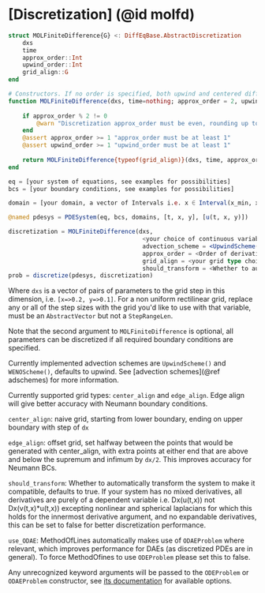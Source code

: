 # [Discretization] (@id molfd)
```julia
struct MOLFiniteDifference{G} <: DiffEqBase.AbstractDiscretization
    dxs
    time
    approx_order::Int
    upwind_order::Int
    grid_align::G
end

# Constructors. If no order is specified, both upwind and centered differences will be 2nd order
function MOLFiniteDifference(dxs, time=nothing; approx_order = 2, upwind_order = 1, grid_align=CenterAlignedGrid())
    
    if approx_order % 2 != 0
        @warn "Discretization approx_order must be even, rounding up to $(approx_order+1)"
    end
    @assert approx_order >= 1 "approx_order must be at least 1"
    @assert upwind_order >= 1 "upwind_order must be at least 1"
    
    return MOLFiniteDifference{typeof(grid_align)}(dxs, time, approx_order, upwind_order, grid_align)
end
```

```julia
eq = [your system of equations, see examples for possibilities]
bcs = [your boundary conditions, see examples for possibilities]

domain = [your domain, a vector of Intervals i.e. x ∈ Interval(x_min, x_max)]

@named pdesys = PDESystem(eq, bcs, domains, [t, x, y], [u(t, x, y)])

discretization = MOLFiniteDifference(dxs, 
                                      <your choice of continuous variable, usually time>; 
                                      advection_scheme = <UpwindScheme() or WENOScheme()>, 
                                      approx_order = <Order of derivative approximation, starting from 2> 
                                      grid_align = <your grid type choice>,
                                      should_transform = <Whether to automatically transform the PDESystem (see below)>)
prob = discretize(pdesys, discretization)
```
Where `dxs` is a vector of pairs of parameters to the grid step in this dimension, i.e. `[x=>0.2, y=>0.1]`.
For a non uniform rectilinear grid, replace any or all of the step sizes with the grid you'd like to use with that variable, must be an `AbstractVector` but not a `StepRangeLen`.

Note that the second argument to `MOLFiniteDifference` is optional, all parameters can be discretized if all required boundary conditions are specified.

Currently implemented advection schemes are `UpwindScheme()` and `WENOScheme()`, defaults to upwind. See [advection schemes](@ref adschemes) for more information.

Currently supported grid types: `center_align` and `edge_align`. Edge align will give better accuracy with Neumann boundary conditions.

`center_align`: naive grid, starting from lower boundary, ending on upper boundary with step of `dx`

`edge_align`: offset grid, set halfway between the points that would be generated with center_align, with extra points at either end that are above and below the supremum and infimum by `dx/2`. This improves accuracy for Neumann BCs.

`should_transform`: Whether to automatically transform the system to make it compatible, defaults to true. If your system has no mixed derivatives, all derivatives are purely of a dependent variable i.e. Dx(u(t,x)) not Dx(v(t,x)*u(t,x)) excepting nonlinear and spherical laplacians for which this holds for the innermost derivative argument, and no expandable derivatives, this can be set to false for better discretization performance.

`use_ODAE`: MethodOfLines automatically makes use of `ODAEProblem` where relevant, which improves performance for DAEs (as discretized PDEs are in general). To force MethodOfines to use `ODEProblem` please set this to false.

Any unrecognized keyword arguments will be passed to the `ODEProblem` or `ODAEProblem` constructor, see [its documentation](https://mtk.sciml.ai/stable/systems/ODESystem/#Standard-Problem-Constructors) for available options.